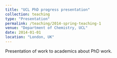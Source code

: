 ```yaml
---
title: "UCL PhD progress presentation"
collection: teaching
type: "Presentation"
permalink: /teaching/2014-spring-teaching-1
venue: "Department of Chemistry, UCL"
date: 2014-01-01
location: "London, UK"
---
```


Presentation of work to academics about PhD work.
